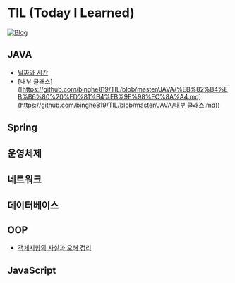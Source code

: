 # TIL (Today I Learned) 

[![Blog](https://img.shields.io/badge/Blog-binghe.github.io-green.svg)](https://binghedev.tistory.com/)





## JAVA



* [날짜와 시간](https://github.com/binghe819/TIL/blob/master/JAVA/%EB%82%A0%EC%A7%9C%EC%99%80%20%EC%8B%9C%EA%B0%84.md)
* [내부 클래스]([https://github.com/binghe819/TIL/blob/master/JAVA/%EB%82%B4%EB%B6%80%20%ED%81%B4%EB%9E%98%EC%8A%A4.md](https://github.com/binghe819/TIL/blob/master/JAVA/내부 클래스.md))







## Spring







## 운영체제







## 네트워크







## 데이터베이스







## OOP

* [객체지향의 사실과 오해 정리]()







## JavaScript


